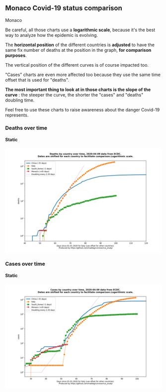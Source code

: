 ## Monaco Covid-19 status comparison 

Monaco



Be careful, all those charts use a **logarithmic scale**, because it's the best way to analyze how the epidemic is evolving.
 
The **horizontal position** of the different countries is **adjusted** to have the same fix number of deaths at the position in the graph, **for comparison purposes**.

The vertical position of the different curves is of course impacted too.

"Cases" charts are even more affected too because they use the same time offset that is used for "deaths".

**The most important thing to look at in those charts is the slope of the curve** : the steeper the curve, the shorter the "cases" and "deaths" doubling time.

Feel free to use these charts to raise awareness about the danger Covid-19 represents. 


 
### Deaths over time
 
#### Static
![Monaco covid-19 deaths static chart](https://raw.githubusercontent.com/madlag/coronavirus_study/master/notebooks/graphs/2020-04-09/countries/Monaco/2020-04-09_Monaco_deaths.png "Monaco covid-19 deaths static chart")   

 
### Cases over time
 
#### Static
![Monaco covid-19 cases static chart](https://raw.githubusercontent.com/madlag/coronavirus_study/master/notebooks/graphs/2020-04-09/countries/Monaco/2020-04-09_Monaco_cases.png "Monaco covid-19 cases static chart")   

